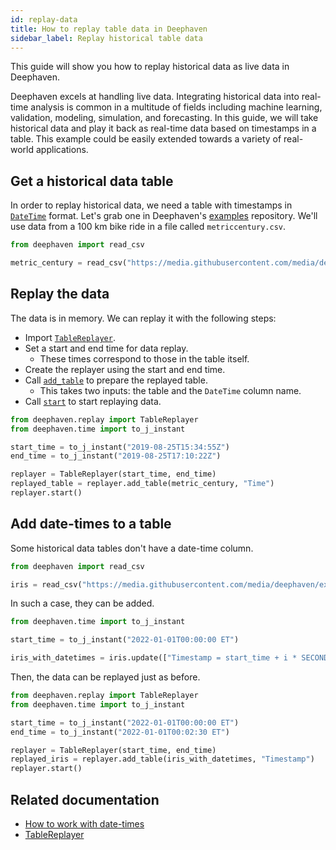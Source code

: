 ```yaml
---
id: replay-data
title: How to replay table data in Deephaven
sidebar_label: Replay historical table data
---
```


This guide will show you how to replay historical data as live data in Deephaven.

Deephaven excels at handling live data. Integrating historical data into real-time analysis is common in a multitude of fields including machine learning, validation, modeling, simulation, and forecasting. In this guide, we will take historical data and play it back as real-time data based on timestamps in a table. This example could be easily extended towards a variety of real-world applications.

## Get a historical data table

In order to replay historical data, we need a table with timestamps in [`DateTime`](../reference/query-language/types/date-time.md) format. Let's grab one in Deephaven's [examples](https://github.com/deephaven/examples/) repository. We'll use data from a 100 km bike ride in a file called `metriccentury.csv`.

```python test-set=1 order=null
from deephaven import read_csv

metric_century = read_csv("https://media.githubusercontent.com/media/deephaven/examples/main/MetricCentury/csv/metriccentury.csv")
```

## Replay the data

The data is in memory. We can replay it with the following steps:

- Import [`TableReplayer`](../reference/table-operations/create/Replayer.md).
- Set a start and end time for data replay.
  - These times correspond to those in the table itself.
- Create the replayer using the start and end time.
- Call [`add_table`](../reference/table-operations/create/Replayer.md#methods) to prepare the replayed table.
  - This takes two inputs: the table and the `DateTime` column name.
- Call [`start`](../reference/table-operations/create/Replayer.md#methods) to start replaying data.

```python test-set=1 order=null ticking-table
from deephaven.replay import TableReplayer
from deephaven.time import to_j_instant

start_time = to_j_instant("2019-08-25T15:34:55Z")
end_time = to_j_instant("2019-08-25T17:10:22Z")

replayer = TableReplayer(start_time, end_time)
replayed_table = replayer.add_table(metric_century, "Time")
replayer.start()
```

## Add date-times to a table

Some historical data tables don't have a date-time column.

```python test-set=2 order=null
from deephaven import read_csv

iris = read_csv("https://media.githubusercontent.com/media/deephaven/examples/main/Iris/csv/iris.csv")
```

In such a case, they can be added.

```python test-set=2 order=null
from deephaven.time import to_j_instant

start_time = to_j_instant("2022-01-01T00:00:00 ET")

iris_with_datetimes = iris.update(["Timestamp = start_time + i * SECOND"])
```

Then, the data can be replayed just as before.

```python test-set=2 order=null ticking-table
from deephaven.replay import TableReplayer
from deephaven.time import to_j_instant

start_time = to_j_instant("2022-01-01T00:00:00 ET")
end_time = to_j_instant("2022-01-01T00:02:30 ET")

replayer = TableReplayer(start_time, end_time)
replayed_iris = replayer.add_table(iris_with_datetimes, "Timestamp")
replayer.start()
```

## Related documentation

- [How to work with date-times](./work-with-date-time.md)
- [TableReplayer](../reference/table-operations/create/Replayer.md)
